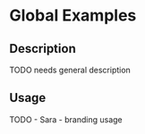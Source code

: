 # Global Examples

## Description
TODO needs general description

## Usage
TODO - Sara - branding usage